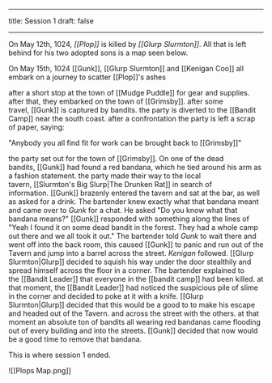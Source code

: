 
---
title: Session 1
draft: false

---


On May 12th, 1024, *[[Plop]]* is killed by _[[Glurp Slurmton]]_. All that is left behind for his two adopted sons is a map seen below.

On May 15th, 1024 [[Gunk]], [[Glurp Slurmton]] and [[Kenigan Coo]] all embark on a journey to scatter [[Plop]]'s ashes

after a short stop at the town of [[Mudge Puddle]] for gear and supplies. after that, they embarked on the town of [[Grimsby]]. after some travel, [[Gunk]] is captured by bandits. the party is diverted to the [[Bandit Camp]] near the south coast. after a confrontation the party is left a scrap of paper, saying:

"Anybody you all find fit for work can be brought back to [[Grimsby]]"

the party set out for the town of [[Grimsby]]. On one of the dead bandits, [[Gunk]] had found a red bandana, which he tied around his arm as a fashion statement. the party made their way to the local tavern, [[Slurmton's Big Slurp|The Drunken Rat]] in search of information. [[Gunk]] brazenly entered the tavern and sat at the bar, as well as asked for a drink. The bartender knew exactly what that bandana meant and came over to _Gunk_ for a chat. He asked "Do you know what that bandana means?" [[Gunk]] responded with something along the lines of "Yeah I found it on some dead bandit in the forest. They had a whole camp out there and we all took it out." The bartender told _Gunk_ to wait there and went off into the back room, this caused [[Gunk]] to panic and run out of the Tavern and jump into a barrel across the street. _Kenigan_ followed. [[Glurp Slurmton|Glurp]] decided to squish his way under the door stealthily and spread himself across the floor in a corner. The bartender explained to the [[Bandit Leader]] that everyone in the [[bandit camp]] had been killed. at that moment, the [[Bandit Leader]] had noticed the suspicious pile of slime in the corner and decided to poke at it with a knife. [[Glurp Slurmton|Glurp]] decided that this would be a good to to make his escape and headed out of the Tavern. and across the street with the others. at that moment an absolute ton of bandits all wearing red bandanas came flooding out of every building and into the streets. [[Gunk]] decided that now would be a good time to remove that bandana.

This is where session 1 ended.

![[Plops Map.png]]
